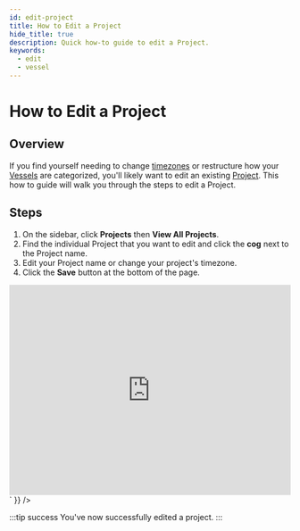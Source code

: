 ```yaml
---
id: edit-project
title: How to Edit a Project
hide_title: true
description: Quick how-to guide to edit a Project.
keywords:
  - edit
  - vessel
---
```


# How to Edit a Project

## Overview

If you find yourself needing to change [timezones](../../reference/other-functions/timestamps-and-timezones.md) or restructure how your [Vessels](../../reference/vessels.md) are categorized, you'll likely want to edit an existing [Project](../../reference/projects.md). This how to guide will walk you through the steps to edit a Project.

## Steps

1. On the sidebar, click **Projects** then **View All Projects**.
2. Find the individual Project that you want to edit and click the **cog** next to the Project name.
3. Edit your Project name or change your project's timezone.
4. Click the **Save** button at the bottom of the page.

<div dangerouslySetInnerHTML={{ __html: `<div style="position: relative; padding-bottom: calc(66.66666666666666% + 41px); height: 0;"><iframe src="https://demo.arcade.software/sxsmZ3PzPR948g3IipsQ?embed" frameborder="0" loading="lazy" webkitallowfullscreen mozallowfullscreen allowfullscreen style="position: absolute; top: 0; left: 0; width: 100%; height: 100%;color-scheme: light;" title="How to Edit a Project"></iframe></div>` }} />



:::tip success
You've now successfully edited a project.
:::